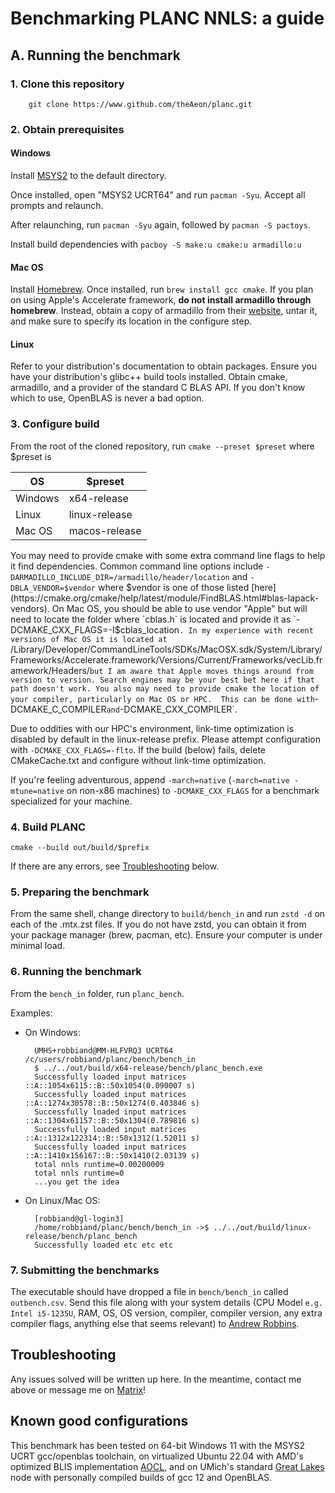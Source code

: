 # Benchmarking PLANC NNLS: a guide

## A. Running the benchmark

### 1. Clone this repository

        git clone https://www.github.com/theAeon/planc.git

### 2. Obtain prerequisites

#### Windows

Install [MSYS2](https://github.com/msys2/msys2-installer/releases/download/2023-03-18/msys2-x86_64-20230318.exe) to the default directory.

Once installed, open "MSYS2 UCRT64" and run `pacman -Syu`. Accept all prompts and relaunch.

After relaunching, run `pacman -Syu` again, followed by `pacman -S pactoys`.

Install build dependencies with `pacboy -S make:u cmake:u armadillo:u`

#### Mac OS

Install [Homebrew](https://brew.sh/). Once installed, run `brew install gcc cmake`. If you plan on using Apple's Accelerate framework, **do not install armadillo through homebrew**. Instead, obtain a copy of armadillo from their [website](https://arma.sourceforge.io), untar it, and make sure to specify its location in the configure step.

#### Linux

Refer to your distribution's documentation to obtain packages. Ensure you have your distribution's glibc++ build tools installed. Obtain cmake, armadillo, and a provider of the standard C BLAS API. If you don't know which to use, OpenBLAS is never a bad option.

### 3. Configure build

From the root of the cloned repository, run `cmake --preset $preset` where $preset is

|OS|$preset|
|---|---|
|Windows|x64-release|
|Linux|linux-release|
|Mac OS|macos-release|

You may need to provide cmake with some extra command line flags to help it find dependencies. Common command line options include `-DARMADILLO_INCLUDE_DIR=/armadillo/header/location` and `-DBLA_VENDOR=$vendor` where $vendor is one of those listed [here](https://cmake.org/cmake/help/latest/module/FindBLAS.html#blas-lapack-vendors). On Mac OS, you should be able to use vendor "Apple" but will need to locate the folder where `cblas.h` is located and provide it as `-DCMAKE_CXX_FLAGS=-I$cblas_location`. In my experience with recent versions of Mac OS it is located at `/Library/Developer/CommandLineTools/SDKs/MacOSX.sdk/System/Library/Frameworks/Accelerate.framework/Versions/Current/Frameworks/vecLib.framework/Headers/` but I am aware that Apple moves things around from version to version. Search engines may be your best bet here if that path doesn't work. You also may need to provide cmake the location of your compiler, particularly on Mac OS or HPC.  This can be done with `-DCMAKE_C_COMPILER`and`-DCMAKE_CXX_COMPILER`.

Due to oddities with our HPC's environment, link-time optimization is disabled by default in the linux-release prefix. Please attempt configuration with `-DCMAKE_CXX_FLAGS=-flto`. If the build (below) fails, delete CMakeCache.txt and configure without link-time optimization.

If you're feeling adventurous, append `-march=native` (`-march=native -mtune=native` on non-x86 machines) to `-DCMAKE_CXX_FLAGS` for a benchmark specialized for your machine.

### 4. Build PLANC

    cmake --build out/build/$prefix

If there are any errors, see [Troubleshooting](#troubleshooting) below.

### 5. Preparing the benchmark

From the same shell, change directory to `build/bench_in` and run `zstd -d` on each of the .mtx.zst files. If you do not have zstd, you can obtain it from your package manager (brew, pacman, etc). Ensure your computer is under minimal load.

### 6. Running the benchmark

From the `bench_in` folder, run ```planc_bench```.

Examples:

- On Windows:

        UMHS+robbiand@MM-HLFVRQ3 UCRT64 /c/users/robbiand/planc/bench/bench_in
        $ ../../out/build/x64-release/bench/planc_bench.exe
        Successfully loaded input matrices ::A::1054x6115::B::50x1054(0.090007 s)
        Successfully loaded input matrices ::A::1274x30578::B::50x1274(0.403846 s)
        Successfully loaded input matrices ::A::1304x61157::B::50x1304(0.789816 s)
        Successfully loaded input matrices ::A::1312x122314::B::50x1312(1.52011 s)
        Successfully loaded input matrices ::A::1410x156167::B::50x1410(2.03139 s)
        total nnls runtime=0.00200009
        total nnls runtime=0
        ...you get the idea

- On Linux/Mac OS:

        [robbiand@gl-login3]
        /home/robbiand/planc/bench/bench_in ->$ ../../out/build/linux-release/bench/planc_bench
        Successfully loaded etc etc etc

### 7. Submitting the benchmarks

The executable should have dropped a file in `bench/bench_in` called `outbench.csv`. Send this file along with your system details (CPU Model `e.g. Intel i5-1235U`, RAM, OS, OS version, compiler, compiler version, any extra compiler flags, anything else that seems relevant) to [Andrew Robbins](mailto:robbiand@med.umich.edu).

## Troubleshooting

Any issues solved will be written up here. In the meantime, contact me above or message me on [Matrix](https://matrix.to/#/@andrew:robbinsa.me)!

## Known good configurations

This benchmark has been tested on 64-bit Windows 11 with the MSYS2 UCRT gcc/openblas toolchain, on virtualized Ubuntu 22.04 with AMD's optimized BLIS implementation [AOCL](https://www.amd.com/en/developer/aocl.html), and on UMich's standard [Great Lakes](https://arc.umich.edu/greatlakes/configuration/) node with personally compiled builds of gcc 12 and OpenBLAS.
